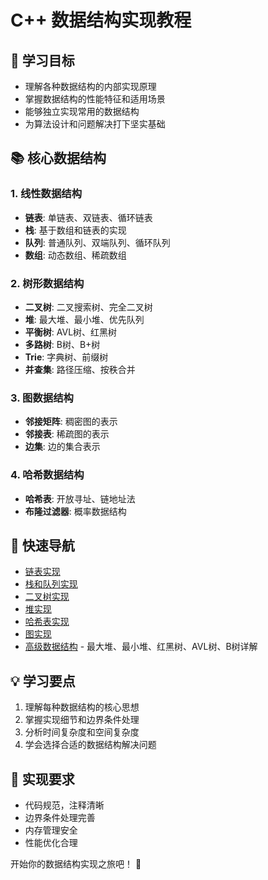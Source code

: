 # C++ 数据结构实现教程

## 🎯 学习目标
- 理解各种数据结构的内部实现原理
- 掌握数据结构的性能特征和适用场景
- 能够独立实现常用的数据结构
- 为算法设计和问题解决打下坚实基础

## 📚 核心数据结构

### 1. 线性数据结构
- **链表**: 单链表、双链表、循环链表
- **栈**: 基于数组和链表的实现
- **队列**: 普通队列、双端队列、循环队列
- **数组**: 动态数组、稀疏数组

### 2. 树形数据结构
- **二叉树**: 二叉搜索树、完全二叉树
- **堆**: 最大堆、最小堆、优先队列
- **平衡树**: AVL树、红黑树
- **多路树**: B树、B+树
- **Trie**: 字典树、前缀树
- **并查集**: 路径压缩、按秩合并

### 3. 图数据结构
- **邻接矩阵**: 稠密图的表示
- **邻接表**: 稀疏图的表示
- **边集**: 边的集合表示

### 4. 哈希数据结构
- **哈希表**: 开放寻址、链地址法
- **布隆过滤器**: 概率数据结构

## 🚀 快速导航
- [链表实现](./linked-list.md)
- [栈和队列实现](./stack-queue.md)
- [二叉树实现](./binary-tree.md)
- [堆实现](./heap.md)
- [哈希表实现](./hash-table.md)
- [图实现](./graph.md)
- [高级数据结构](./advanced-structures.md) - 最大堆、最小堆、红黑树、AVL树、B树详解

## 💡 学习要点
1. 理解每种数据结构的核心思想
2. 掌握实现细节和边界条件处理
3. 分析时间复杂度和空间复杂度
4. 学会选择合适的数据结构解决问题

## 🔧 实现要求
- 代码规范，注释清晰
- 边界条件处理完善
- 内存管理安全
- 性能优化合理

开始你的数据结构实现之旅吧！ 🎉
